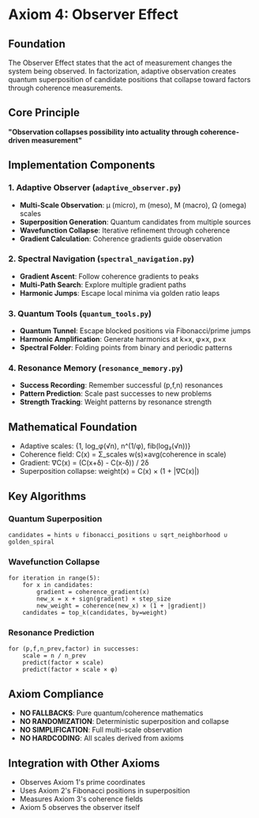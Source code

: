 # Axiom 4: Observer Effect

## Foundation
The Observer Effect states that the act of measurement changes the system being observed. In factorization, adaptive observation creates quantum superposition of candidate positions that collapse toward factors through coherence measurements.

## Core Principle
**"Observation collapses possibility into actuality through coherence-driven measurement"**

## Implementation Components

### 1. Adaptive Observer (`adaptive_observer.py`)
- **Multi-Scale Observation**: μ (micro), m (meso), M (macro), Ω (omega) scales
- **Superposition Generation**: Quantum candidates from multiple sources
- **Wavefunction Collapse**: Iterative refinement through coherence
- **Gradient Calculation**: Coherence gradients guide observation

### 2. Spectral Navigation (`spectral_navigation.py`)
- **Gradient Ascent**: Follow coherence gradients to peaks
- **Multi-Path Search**: Explore multiple gradient paths
- **Harmonic Jumps**: Escape local minima via golden ratio leaps

### 3. Quantum Tools (`quantum_tools.py`)
- **Quantum Tunnel**: Escape blocked positions via Fibonacci/prime jumps
- **Harmonic Amplification**: Generate harmonics at k×x, φ×x, p×x
- **Spectral Folder**: Folding points from binary and periodic patterns

### 4. Resonance Memory (`resonance_memory.py`)
- **Success Recording**: Remember successful (p,f,n) resonances
- **Pattern Prediction**: Scale past successes to new problems
- **Strength Tracking**: Weight patterns by resonance strength

## Mathematical Foundation
- Adaptive scales: {1, log_φ(√n), n^(1/φ), fib(log₂(√n))}
- Coherence field: C(x) = Σ_scales w(s)×avg(coherence in scale)
- Gradient: ∇C(x) = (C(x+δ) - C(x-δ)) / 2δ
- Superposition collapse: weight(x) = C(x) × (1 + |∇C(x)|)

## Key Algorithms

### Quantum Superposition
```
candidates = hints ∪ fibonacci_positions ∪ sqrt_neighborhood ∪ golden_spiral
```

### Wavefunction Collapse
```
for iteration in range(5):
    for x in candidates:
        gradient = coherence_gradient(x)
        new_x = x + sign(gradient) × step_size
        new_weight = coherence(new_x) × (1 + |gradient|)
    candidates = top_k(candidates, by=weight)
```

### Resonance Prediction
```
for (p,f,n_prev,factor) in successes:
    scale = n / n_prev
    predict(factor × scale)
    predict(factor × scale × φ)
```

## Axiom Compliance
- **NO FALLBACKS**: Pure quantum/coherence mathematics
- **NO RANDOMIZATION**: Deterministic superposition and collapse
- **NO SIMPLIFICATION**: Full multi-scale observation
- **NO HARDCODING**: All scales derived from axioms

## Integration with Other Axioms
- Observes Axiom 1's prime coordinates
- Uses Axiom 2's Fibonacci positions in superposition
- Measures Axiom 3's coherence fields
- Axiom 5 observes the observer itself
